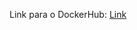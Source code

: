 
Link para o DockerHub: [Link](https://hub.docker.com/repository/docker/avnerjose/fc-rocks-go/general)
